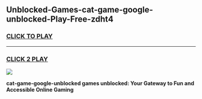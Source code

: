 
## Unblocked-Games-cat-game-google-unblocked-Play-Free-zdht4
<h3>
<a href="https://premium76.site?title=cat-game-google-unblocked&ref=21A">CLICK TO PLAY</a></h3>
<hr>

<h3>
<a href="https://premium76.site?title=cat-game-google-unblocked&ref=21A">CLICK 2 PLAY</a>
  
</h3>

<a href="https://premium76.site?title=cat-game-google-unblocked&ref=21A"><img src="https://clearcache.store/games.png"></a>


**cat-game-google-unblocked games unblocked: Your Gateway to Fun and Accessible Online Gaming**
